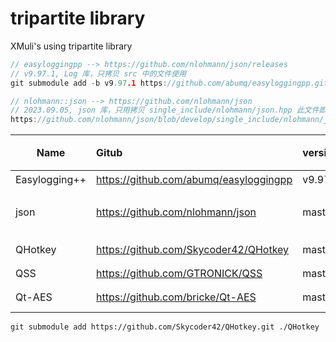 # tripartite library
XMuli's using tripartite library



```cpp
// easyloggingpp --> https://github.com/nlohmann/json/releases
// v9.97.1, Log 库，只拷贝 src 中的文件使用
git submodule add -b v9.97.1 https://github.com/abumq/easyloggingpp.git ./tripartite/easyloggingpp

// nlohmann::json --> https://github.com/nlohmann/json
// 2023.09.05, json 库，只用拷贝 single_include/nlohmann/json.hpp 此文件即可
https://github.com/nlohmann/json/blob/develop/single_include/nlohmann/json.hpp

```



| Name          | Gitub                                  | version | License           | Describe                                                  | 初次引入时间 |
| ------------- | :------------------------------------- | :------ | :---------------- | :-------------------------------------------------------- | :----------- |
| Easylogging++ | https://github.com/abumq/easyloggingpp | v9.97.1 | MIT               | Log 库，仅拷贝 src 下面源文件                             | 2023.09.05   |
| json          | https://github.com/nlohmann/json       | master  | MIT               | C++ json 库，仅拷贝 single_include/nlohmann/json.hpp 即可 | 2023.09.05   |
| QHotkey       | https://github.com/Skycoder42/QHotkey  | master  | BSD 3-Clause      | Qt 跨平台热键库                                           | 2023.09.14   |
| QSS           | https://github.com/GTRONICK/QSS        | master  | MIT               | 六套 QSS 皮肤                                             | 2023.09.14   |
| Qt-AES        | https://github.com/bricke/Qt-AES       | master  | Unlicense license | AES 加密解密算法                                          | 2023.09.14   |







```
git submodule add https://github.com/Skycoder42/QHotkey.git ./QHotkey
```

